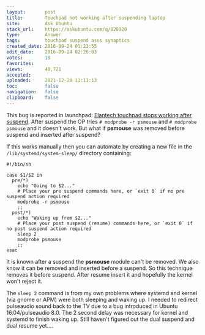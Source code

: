 ```yaml
---
layout:       post
title:        Touchpad not working after suspending laptop
site:         Ask Ubuntu
stack_url:    https://askubuntu.com/q/828920
type:         Answer
tags:         touchpad suspend asus synaptics
created_date: 2016-09-24 01:23:55
edit_date:    2016-09-24 02:26:03
votes:        18
favorites:    
views:        40,721
accepted:     
uploaded:     2021-12-28 11:11:13
toc:          false
navigation:   false
clipboard:    false
---
```


This bug is reported in launchpad: [Elantech touchpad stops working after suspend][1]. After suspend the OP tries `# modprobe -r psmouse` and `# modprobe psmouse` and it doesn't work. But what if **psmouse** was removed before suspend and inserted after suspend? 

If this works manually then you can automate by creating a new file in the  `/lib/systemd/system-sleep/` directory containing:

``` 
#!/bin/sh

case $1/$2 in
  pre/*)
    echo "Going to $2..."
    # Place your pre suspend commands here, or `exit 0` if no pre suspend action required
    modprobe -r psmouse
    ;;
  post/*)
    echo "Waking up from $2..."
    # Place your post suspend (resume) commands here, or `exit 0` if no post suspend action required
    sleep 2
    modprobe psmouse
    ;;
esac

```

It is known after a suspend the **psmouse** module can't be removed. We also know it can be removed and inserted before a suspend. So this technique removes it before suspend. After resume insert it and hopefully the kernel won't reject it.

The `sleep 2` command is from my own problems where systemd and kernel (via gnome or APM) were both sleeping and waking up. I needed to redirect pulseaudio sound back to the TV due to a bug introduced in Ubuntu 16.04/pulseaudio 8.0. The 2 second delay was necessary for kernel and systemd to finish waking up. Still haven't figured out the dual suspend and dual resume yet....

  [1]: https://bugs.launchpad.net/ubuntu/+source/linux/+bug/1490130
